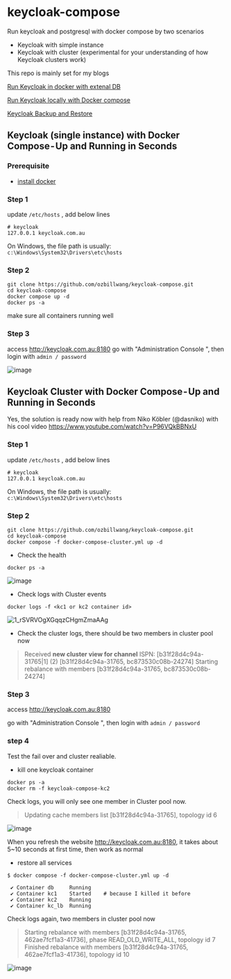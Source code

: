 # keycloak-compose

Run keycloak and postgresql with docker compose by two scenarios
* Keycloak with simple instance
* Keycloak with cluster (experimental for your understanding of how Keycloak clusters work)

This repo is mainly set for my blogs

[Run Keycloak in docker with extenal DB](https://medium.com/@ozbillwang/run-keycloak-in-docker-with-extenal-db-1b504ad00eae)

[Run Keycloak locally with Docker compose](https://medium.com/@ozbillwang/run-keycloak-locally-with-docker-compose-db9a9f2fb437)

[Keycloak Backup and Restore](https://medium.com/@ozbillwang/keycloak-backup-and-restore-eea87d294b3c)

## Keycloak (single instance) with Docker Compose - Up and Running in Seconds

### Prerequisite
* [install docker](https://docs.docker.com/engine/install/)

### Step 1

update `/etc/hosts` , add below lines

```
# keycloak
127.0.0.1 keycloak.com.au
```

On Windows, the file path is usually: `c:\Windows\System32\Drivers\etc\hosts`

### Step 2
```
git clone https://github.com/ozbillwang/keycloak-compose.git
cd keycloak-compose
docker compose up -d
docker ps -a
```
make sure all containers running well
### Step 3

access http://keycloak.com.au:8180
go with "Administration Console ",  then login with `admin / password `

![image](https://github.com/ozbillwang/keycloak-compose/assets/8954908/0c213c2a-cd7d-4235-b68a-43ca3dc809ec)

## Keycloak Cluster with Docker Compose - Up and Running in Seconds

Yes, the solution is ready now with help from Niko Köbler (@dasniko) with his cool video https://www.youtube.com/watch?v=P96VQkBBNxU

### Step 1

update `/etc/hosts` , add below lines

```
# keycloak
127.0.0.1 keycloak.com.au
```

On Windows, the file path is usually: `c:\Windows\System32\Drivers\etc\hosts`

### Step 2
```
git clone https://github.com/ozbillwang/keycloak-compose.git
cd keycloak-compose
docker compose -f docker-compose-cluster.yml up -d
```

* Check the health
```
docker ps -a
```
![image](https://github.com/ozbillwang/keycloak-compose/assets/8954908/e97b6999-4464-4bad-94c6-39aaed386309)

* Check logs with Cluster events

```
docker logs -f <kc1 or kc2 container id>
```

![1_rSVRVOgXGqqzCHgmZmaAAg](https://github.com/ozbillwang/keycloak-compose/assets/8954908/d62be1fc-5468-41de-b964-eaee0079d4f4)

* Check the cluster logs, there should be two members in cluster pool now

>Received **new cluster view for channel** ISPN: [b31f28d4c94a-31765|1] (2) [b31f28d4c94a-31765, bc873530c08b-24274]
>Starting rebalance with members [b31f28d4c94a-31765, bc873530c08b-24274]


### Step 3

access http://keycloak.com.au:8180

go with "Administration Console ",  then login with `admin / password `

### step 4
Test the fail over and cluster realiable.

* kill one keycloak container
```
docker ps -a
docker rm -f keycloak-compose-kc2
```
Check logs, you will only see one member in Cluster pool now.

>  Updating cache members list [b31f28d4c94a-31765], topology id 6

![image](https://github.com/ozbillwang/keycloak-compose/assets/8954908/3bf3e0ea-e11a-4553-aba3-e61e9c288fb4)

When you refresh the website http://keycloak.com.au:8180, it takes about 5~10 seconds at first time, then work as normal

* restore all services
```
$ docker compose -f docker-compose-cluster.yml up -d

 ✔ Container db     Running 
 ✔ Container kc1    Started    # because I killed it before
 ✔ Container kc2    Running 
 ✔ Container kc_lb  Running
```
Check logs again, two members in cluster pool now

> Starting rebalance with members [b31f28d4c94a-31765, 462ae7fcf1a3-41736], phase READ_OLD_WRITE_ALL, topology id 7
> Finished rebalance with members [b31f28d4c94a-31765, 462ae7fcf1a3-41736], topology id 10

![image](https://github.com/ozbillwang/keycloak-compose/assets/8954908/728ee4a4-10a2-4b8e-a6d7-8641fde0f6c0)
